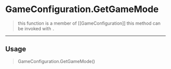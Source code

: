 # GameConfiguration.GetGameMode
> this function is a member of [[GameConfiguration]]
> this method can be invoked with `.`
-----
## Usage
> GameConfiguration.GetGameMode()
